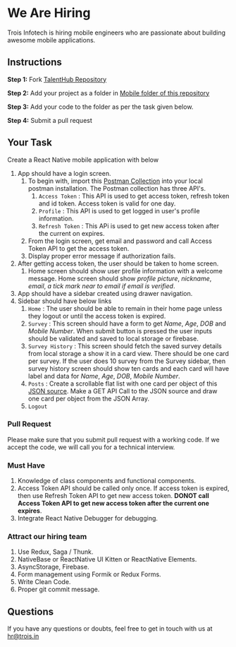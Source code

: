 # We Are Hiring
Trois Infotech is hiring mobile engineers who are passionate about building awesome mobile applications.

## Instructions
**Step 1:** Fork [TalentHub Repository](https://github.com/troisinfotech/TalentHub)
 
 **Step 2:** Add your project as a folder in [Mobile folder of this repository](https://github.com/troisinfotech/TalentHub/tree/master/Mobile) 
 
 **Step 3:** Add your code to the folder as per the task given below.
 
 **Step 4:** Submit a pull request 

## Your Task

Create a React Native mobile application with below 

1. App should have a login screen.
   1. To begin with, import this [Postman Collection](https://www.getpostman.com/collections/31fa78252ece7e079f94) into your local postman installation. The Postman collection has three API's. 
      1. `Access Token` : This API is used to get access token, refresh token and id token. Access token is valid for one day.
      1. `Profile` : This API is used to get logged in user's profile information.
      1. `Refresh Token` : This APi is used to get new access token after the current on expires.
   1. From the login screen, get email and password and call Access Token API to get the access token. 
   1. Display proper error message if authorization fails.
1. After getting access token, the user should be taken to home screen.
   1. Home screen should show user profile information with a welcome message. Home screen should show *profile picture*, *nickname*, *email*, *a tick mark near to email if email is verified*.
1. App should have a sidebar created using drawer navigation.
1. Sidebar should have below links
   1. `Home` : The user should be able to remain in their home page unless they logout or until the access token is expired.
   1. `Survey` : This screen should have a form to get *Name*, *Age*, *DOB* and *Mobile Number*. When submit button is pressed the user inputs should be validated and saved to local storage or firebase. 
   1. `Survey History` : This screen should fetch the saved survey details from local storage a show it in a card view. There should be one card per survey. If the user does 10 survey from the Survey sidebar, then survey history screen should show ten cards and each card will have label and data for *Name*, *Age*, *DOB*, *Mobile Number*.
   1. `Posts` : Create a scrollable flat list with one card per object of this [JSON source](https://mockend.com/troisinfotech/TalentHub/posts). Make a GET API Call to the JSON source and draw one card per object from the JSON Array.
   1. `Logout`
   
### Pull Request
Please make sure that you submit pull request with a working code. 
If we accept the code, we will call you for a technical interview.

### Must Have
1. Knowledge of class components and functional components.
1. Access Token API should be called only once. If access token is expired, then use Refresh Token API to get new access token. **DONOT call Access Token API to get new access token after the current one expires**.
1. Integrate React Native Debugger for debugging.

### Attract our hiring team
1. Use Redux, Saga / Thunk.
1. NativeBase or ReactNative UI Kitten or ReactNative Elements.
1. AsyncStorage, Firebase.
1. Form management using Formik or Redux Forms.
1. Write Clean Code.
1. Proper git commit message.

## Questions
If you have any questions or doubts, feel free to get in touch with us at hr@trois.in
